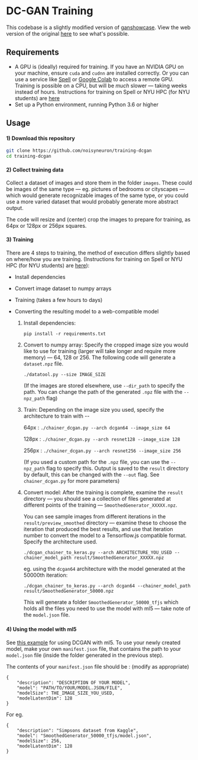# DC-GAN Training

This codebase is a slightly modified version of [ganshowcase](https://github.com/alantian/ganshowcase). View the web version of the original [here](https://alantian.net/ganshowcase/) to see what's possible.

## Requirements

- A GPU is (ideally) required for training. If you have an NVIDIA GPU on your machine, ensure `cuda` and `cudnn` are installed correctly. Or you can use a service like [Spell](https://www.spell.run/) or [Google Colab](https://colab.research.google.com/)  to access a remote GPU. Training is possible on a CPU, but will be *much* slower — taking weeks instead of hours. Instructions for training on Spell or NYU HPC (for NYU students) are [here](remote-gpu-instructions.md)
- Set up a Python environment, running Python 3.6 or higher



## Usage

#### 1) Download this repository

```bash
git clone https://github.com/noisyneuron/training-dcgan
cd training-dcgan
```





#### 2) Collect training data

Collect a dataset of images and store them in the folder `images`. These could be images of the same type — eg. pictures of bedrooms or cityscapes — which would generate recognizable images of the same type, or you could use a more varied dataset that would probably generate more abstract output.

The code will resize and (center) crop the images to prepare for training, as 64px or 128px or 256px squares. 





#### 3) Training

There are 4 steps to training, the method of execution differs slightly based on where/how you are training. (Instructions for training on Spell or NYU HPC (for NYU students) are [here](remote-gpu-instructions.md)):

* Install dependencies

* Convert image dataset to numpy arrays

* Training (takes a few hours to days)

* Converting the resulting model to a web-compatible model

  
  
  1. Install dependencies:
  
     ```
     pip install -r requirements.txt
     ```
  
     
  
  2. Convert to numpy array: Specify the cropped image size you would like to use for training (larger will take longer and require more memory) — 64, 128 or 256.  The following code will generate a `dataset.npz` file.
  
     ```
     ./datatool.py --size IMAGE_SIZE
     ```
  
     (If the images are stored elsewhere, use `--dir_path` to specify the path. You can change the path of the generated `.npz` file with the  `--npz_path`  flag)
  
     
  
  3. Train: Depending on the image size you used, specify the architecture to train with --
  
     64px : `./chainer_dcgan.py --arch dcgan64 --image_size 64 `
  
     128px : `./chainer_dcgan.py --arch resnet128 --image_size 128 `
  
     256px : `./chainer_dcgan.py --arch resnet256 --image_size 256 `
  
     (If you used a custom path for the `.npz` file, you can use the `--npz_path` flag to specify this. Output is saved to the `result` directory by default, this can be changed with the `--out` flag. See `chainer_dcgan.py` for more parameters)
  
     
  
  4. Convert model: After the training is complete, examine the `result` directory — you should see a collection of files generated at different points of the training — `SmoothedGenerator_XXXXX.npz`. 
  
     You can see sample images from different iterations in the `result/preview_smoothed` directory — examine these to choose the iteration that produced the best results, and use that iteration number to  convert the model to a Tensorflow.js compatible format. Specify the architecture used. 
  
     ```
     ./dcgan_chainer_to_keras.py --arch ARCHITECTURE_YOU_USED --chainer_model_path result/SmoothedGenerator_XXXXX.npz 
     ```
  
     eg. using the `dcgan64` architecture with the model generated at the 50000th iteration:
  
     ```
     ./dcgan_chainer_to_keras.py --arch dcgan64 --chainer_model_path result/SmoothedGenerator_50000.npz 
     ```
  
     This will generate a folder  `SmoothedGenerator_50000_tfjs`  which holds all the files you need to use the model with ml5 — take note of the `model.json` file. 
  
  

### 

#### 4) Using the model with ml5

See [this example](https://github.com/ml5js/ml5-examples/tree/release/p5js/DCGAN) for using DCGAN with ml5. To use your newly created model, make your own `manifest.json` file, that contains the path to your `model.json` file (inside the folder generated in the previous step).

The contents of your `manifest.json` file should be : (modify as appropriate)

```
{
    "description": "DESCRIPTION OF YOUR MODEL",
    "model": "PATH/TO/YOUR/MODEL.JSON/FILE",
    "modelSize": THE_IMAGE_SIZE_YOU_USED,
    "modelLatentDim": 128
}
```

For eg.

```
{
    "description": "Simpsons dataset from Kaggle",
    "model": "SmoothedGenerator_50000_tfjs/model.json",
    "modelSize": 256,
    "modelLatentDim": 128
}
```








